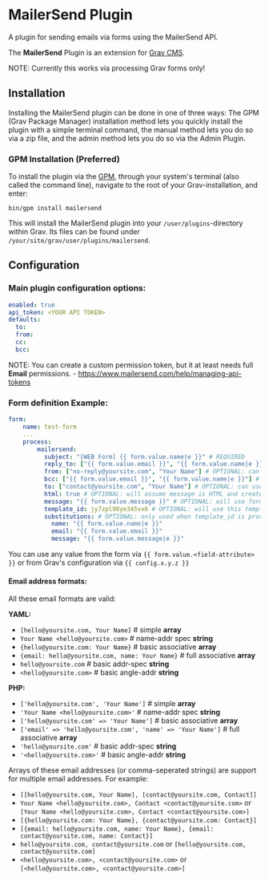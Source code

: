 # MailerSend Plugin

A plugin for sending emails via forms using the MailerSend API.

The **MailerSend** Plugin is an extension for [Grav CMS](https://github.com/getgrav/grav).

NOTE: Currently this works via processing Grav forms only!

## Installation

Installing the MailerSend plugin can be done in one of three ways: The GPM (Grav Package Manager) installation method lets you quickly install the plugin with a simple terminal command, the manual method lets you do so via a zip file, and the admin method lets you do so via the Admin Plugin.

### GPM Installation (Preferred)

To install the plugin via the [GPM](https://learn.getgrav.org/cli-console/grav-cli-gpm), through your system's terminal (also called the command line), navigate to the root of your Grav-installation, and enter:

    bin/gpm install mailersend

This will install the MailerSend plugin into your `/user/plugins`-directory within Grav. Its files can be found under `/your/site/grav/user/plugins/mailersend`.

## Configuration

### Main plugin configuration options:

```yaml
enabled: true
api_token: <YOUR API TOKEN>
defaults:
  to: 
  from: 
  cc:
  bcc:
```

NOTE: You can create a custom permission token, but it at least needs full **Email** permissions. - https://www.mailersend.com/help/managing-api-tokens

### Form definition Example:

```yaml
form:
    name: test-form
    ...
    process:
        mailersend:
          subject: "[WEB Form] {{ form.value.name|e }}" # REQUIRED
          reply_to: ["{{ form.value.email }}", "{{ form.value.name|e }}"] # REQUIRED
          from: ["no-reply@yoursite.com", "Your Name"] # OPTIONAL: can use defaults if provided
          bcc: ["{{ form.value.email }}", "{{ form.value.name|e }}"] # OPTIONAL: can use defaults if provided
          to: ["contact@yoursite.com", "Your Name"] # OPTIONAL: can use defaults if provided
          html: true # OPTIONAL: will assume message is HTML and create a text version automatically
          message: "{{ form.value.message }}" # OPTIONAL: will use form.value.message if not set
          template_id: jy7zpl98ye345vx6 # OPTIONAL: will use this template ID if specified and messages is ignored
          substitutions: # OPTIONAL: only used when template_id is provided
            name: "{{ form.value.name|e }}"
            email: "{{ form.value.email }}"
            message: "{{ form.value.message|e }}"
```

You can use any value from the form via `{{ form.value.<field-attribute> }}` or from Grav's configuration via `{{ config.x.y.z }}`

#### Email address formats: 

All these email formats are valid:

**YAML:**

- `[hello@yoursite.com, Your Name]` # simple **array** 
- `Your Name <hello@yoursite.com>` # name-addr spec **string**  
- `{hello@yoursite.com: Your Name}` # basic associative **array**  
- `{email: hello@yoursite.com, name: Your Name}` # full associative **array**   
- `hello@yoursite.com` # basic addr-spec **string**  
- `<hello@yoursite.com>` # basic angle-addr **string**   

**PHP:**

- `['hello@yoursite.com', 'Your Name']` # simple **array** 
- `'Your Name <hello@yoursite.com>'` # name-addr spec **string**  
- `['hello@yoursite.com' => 'Your Name']` # basic associative **array**  
- `['email' => 'hello@yoursite.com', 'name' => 'Your Name']` # full associative **array**   
- `'hello@yoursite.com'` # basic addr-spec **string**  
- `'<hello@yoursite.com>'` # basic angle-addr **string**

Arrays of these email addresses (or comma-seperated strings) are support for multiple email addresses. For example:

- `[[hello@yoursite.com, Your Name], [contact@yoursite.com, Contact]]`
- `Your Name <hello@yoursite.com>, Contact <contact@yoursite.com>` or `[Your Name <hello@yoursite.com>, Contact <contact@yoursite.com>]`
- `[{hello@yoursite.com: Your Name}, {contact@yoursite.com: Contact}]`
- `[{email: hello@yoursite.com, name: Your Name}, {email: contact@yoursite.com, name: Contact}]`
- `hello@yoursite.com, contact@yoursite.com` or `[hello@yoursite.com, contact@yoursite.com]`
- `<hello@yoursite.com>, <contact@yoursite.com>` or `[<hello@yoursite.com>, <contact@yoursite.com>]`